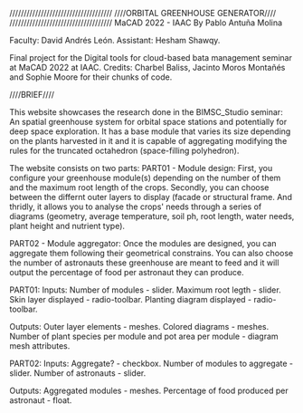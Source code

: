 
////////////////////////////////////
////ORBITAL GREENHOUSE GENERATOR////
////////////////////////////////////
MaCAD 2022 - IAAC
By Pablo Antuña Molina

Faculty: David Andrés León.
Assistant: Hesham Shawqy.

Final project for the Digital tools for cloud-based bata management seminar at MaCAD 2022 at IAAC.
Credits: Charbel Baliss, Jacinto Moros Montañés and Sophie Moore for their chunks of code.


////BRIEF////

This website showcases the research done in the BIMSC_Studio seminar: An spatial greenhouse system for orbital space stations and potentially for deep space exploration. It has a base module that varies its size depending on the plants harvested in it and it is capable of aggregating modifying the rules for the truncated octahedron (space-filling polyhedron).

The website consists on two parts:
PART01 - Module design:
First, you configure your greenhouse module(s) depending on the number of them and the maximum root length of the crops.
Secondly, you can choose between the differnt outer layers to display (facade or structural frame.
And thridly, it allows you to analyse the crops' needs through a series of diagrams (geometry, average temperature, soil ph, root length, water needs, plant height and nutrient type).

PART02 - Module aggregator:
Once the modules are designed, you can aggregate them following their geometrical constrains. You can also choose the number of astronauts these greenhouse are meant to feed and it will output the percentage of food per astronaut they can produce.

PART01:
Inputs:
Number of modules - slider.
Maximum root legth - slider.
Skin layer displayed - radio-toolbar.
Planting diagram displayed - radio-toolbar.

Outputs:
Outer layer elements - meshes.
Colored diagrams - meshes.
Number of plant species per module and pot area per module - diagram mesh attributes.


PART02:
Inputs:
Aggregate? - checkbox.
Number of modules to aggregate - slider.
Number of astronauts - slider.

Outputs:
Aggregated modules - meshes.
Percentage of food produced per astronaut - float.